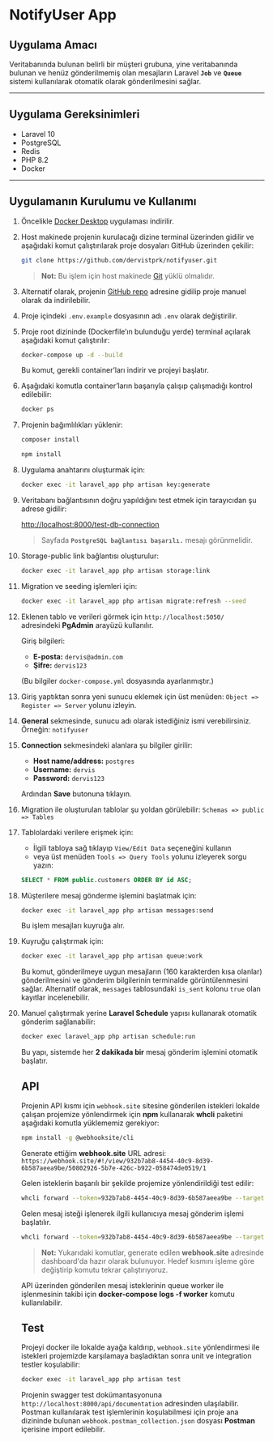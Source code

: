 #  NotifyUser App

##  Uygulama Amacı

Veritabanında bulunan belirli bir müşteri grubuna, yine veritabanında bulunan ve henüz gönderilmemiş olan mesajların Laravel **`Job`** ve **`Queue`** sistemi kullanılarak otomatik olarak gönderilmesini sağlar.

---

##  Uygulama Gereksinimleri

* Laravel 10
* PostgreSQL
* Redis
* PHP 8.2
* Docker

---

##  Uygulamanın Kurulumu ve Kullanımı

1. Öncelikle [Docker Desktop](https://www.docker.com/products/docker-desktop/) uygulaması indirilir.

2. Host makinede projenin kurulacağı dizine terminal üzerinden gidilir ve aşağıdaki komut çalıştırılarak proje dosyaları GitHub üzerinden çekilir:

   ```bash
   git clone https://github.com/dervistprk/notifyuser.git
   ```

   > **Not:** Bu işlem için host makinede [Git](https://git-scm.com/downloads) yüklü olmalıdır.

3. Alternatif olarak, projenin [GitHub repo](https://github.com/dervistprk/notifyuser) adresine gidilip proje manuel olarak da indirilebilir.

4. Proje içindeki `.env.example` dosyasının adı `.env` olarak değiştirilir.

5. Proje root dizininde (Dockerfile’ın bulunduğu yerde) terminal açılarak aşağıdaki komut çalıştırılır:

   ```bash
   docker-compose up -d --build
   ```

   Bu komut, gerekli container’ları indirir ve projeyi başlatır.

6. Aşağıdaki komutla container’ların başarıyla çalışıp çalışmadığı kontrol edilebilir:

   ```bash
   docker ps
   ```

7. Projenin bağımlılıkları yüklenir:
    ```bash
   composer install
   ```
   ```bash
   npm install
   ```

8. Uygulama anahtarını oluşturmak için:
   
   ```bash
   docker exec -it laravel_app php artisan key:generate
   ```

9. Veritabanı bağlantısının doğru yapıldığını test etmek için tarayıcıdan şu adrese gidilir:

   [http://localhost:8000/test-db-connection](http://localhost:8000/test-db-connection)

   > Sayfada **`PostgreSQL bağlantısı başarılı.`** mesajı görünmelidir.
   
10. Storage-public link bağlantısı oluşturulur:

    ```bash
    docker exec -it laravel_app php artisan storage:link
    ```

11. Migration ve seeding işlemleri için:

    ```bash
    docker exec -it laravel_app php artisan migrate:refresh --seed
    ```

12. Eklenen tablo ve verileri görmek için `http://localhost:5050/` adresindeki **PgAdmin** arayüzü kullanılır.

    Giriş bilgileri:

    * **E-posta:** `dervis@admin.com`
    * **Şifre:** `dervis123`

    (Bu bilgiler `docker-compose.yml` dosyasında ayarlanmıştır.)

13. Giriş yaptıktan sonra yeni sunucu eklemek için üst menüden:
    `Object => Register => Server` yolunu izleyin.

14. **General** sekmesinde, sunucu adı olarak istediğiniz ismi verebilirsiniz.
    Örneğin: `notifyuser`

15. **Connection** sekmesindeki alanlara şu bilgiler girilir:

    * **Host name/address:** `postgres`
    * **Username:** `dervis`
    * **Password:** `dervis123`

    Ardından **Save** butonuna tıklayın.

16. Migration ile oluşturulan tablolar şu yoldan görülebilir:
    `Schemas => public => Tables`

17. Tablolardaki verilere erişmek için:

    * İlgili tabloya sağ tıklayıp `View/Edit Data` seçeneğini kullanın
    * veya üst menüden `Tools => Query Tools` yolunu izleyerek sorgu yazın:

    ```sql
    SELECT * FROM public.customers ORDER BY id ASC;
    ```

18. Müşterilere mesaj gönderme işlemini başlatmak için:

    ```bash
    docker exec -it laravel_app php artisan messages:send
    ```

    Bu işlem mesajları kuyruğa alır.

19. Kuyruğu çalıştırmak için:

    ```bash
    docker exec -it laravel_app php artisan queue:work
    ```

    Bu komut, gönderilmeye uygun mesajların (160 karakterden kısa olanlar) gönderilmesini ve gönderim bilgilerinin terminalde görüntülenmesini sağlar.
    Alternatif olarak, `messages` tablosundaki `is_sent` kolonu `true` olan kayıtlar incelenebilir.

20. Manuel çalıştırmak yerine **Laravel Schedule** yapısı kullanarak otomatik gönderim sağlanabilir:

    ```bash
    docker exec laravel_app php artisan schedule:run
    ```
    Bu yapı, sistemde her **2 dakikada bir** mesaj gönderim işlemini otomatik başlatır.

    ##  API
    Projenin API kısmı için `webhook.site` sitesine gönderilen istekleri lokalde çalışan projemize yönlendirmek için **npm** kullanarak **whcli** paketini aşağıdaki komutla yüklememiz gerekiyor:

    ```bash
    npm install -g @webhooksite/cli
    ```
    
    Generate ettiğim **webhook.site** URL adresi: `https://webhook.site/#!/view/932b7ab8-4454-40c9-8d39-6b587aeea9be/50802926-5b7e-426c-b922-058474de0519/1`

    Gelen isteklerin başarılı bir şekilde projemize yönlendirildiği test edilir:
    ```bash
    whcli forward --token=932b7ab8-4454-40c9-8d39-6b587aeea9be --target=http://localhost:8000/api/test-api-connection
    ```
    Gelen mesaj isteği işlenerek ilgili kullanıcıya mesaj gönderim işlemi başlatılır.
    ```bash
    whcli forward --token=932b7ab8-4454-40c9-8d39-6b587aeea9be --target=http://localhost:8000/api/receive-message
    ```
    > **Not:** Yukarıdaki komutlar, generate edilen **webhook.site** adresinde dashboard'da hazır olarak bulunuyor. Hedef kısmını işleme göre değiştirip komutu tekrar çalıştırıyoruz.
    
    API üzerinden gönderilen mesaj isteklerinin queue worker ile işlenmesinin takibi için **docker-compose logs -f worker** komutu kullanılabilir.

    ##  Test
    Projeyi docker ile lokalde ayağa kaldırıp, `webhook.site` yönlendirmesi ile istekleri projemizde karşılamaya başladıktan sonra unit ve integration testler koşulabilir:
    ```bash
    docker exec -it laravel_app php artisan test
    ```
    Projenin swagger test dokümantasyonuna `http://localhost:8000/api/documentation` adresinden ulaşılabilir.
    Postman kullanılarak test işlemlerinin koşulabilmesi için proje ana dizininde bulunan `webhook.postman_collection.json` dosyası **Postman** içerisine import edilebilir.
